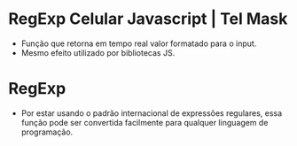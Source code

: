 # RegExp Celular Javascript | Tel Mask
* Função que retorna em tempo real valor formatado para o input.
* Mesmo efeito utilizado por bibliotecas JS.

# RegExp
* Por estar usando o padrão internacional de expressões regulares, essa função pode ser convertida facilmente para qualquer linguagem de programação.

